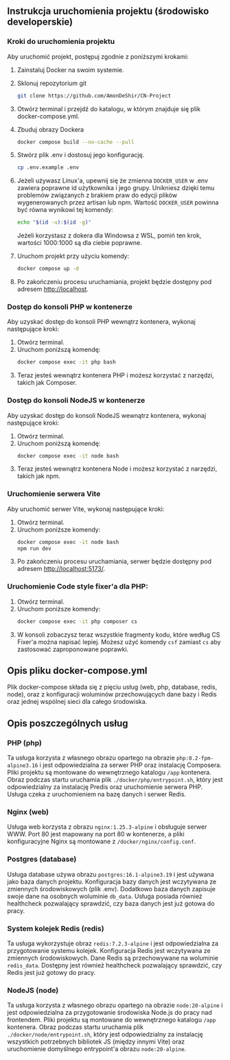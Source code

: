 ## Instrukcja uruchomienia projektu (środowisko developerskie)

### Kroki do uruchomienia projektu
Aby uruchomić projekt, postępuj zgodnie z poniższymi krokami:

1. Zainstaluj Docker na swoim systemie.
2. Sklonuj repozytorium git
    ```bash
    git clone https://github.com/AmonDeShir/CN-Project
    ```
3. Otwórz terminal i przejdź do katalogu, w którym znajduje się plik docker-compose.yml.
4. Zbuduj obrazy Dockera
    ```bash
    docker compose build --no-cache --pull   
    ```
5. Stwórz plik .env i dostosuj jego konfigurację.
    ```bash
    cp .env.example .env
    ```
6. Jeżeli używasz Linux'a, upewnij się że zmienna `DOCKER_USER` w .env zawiera poprawne id użytkownika i jego grupy. Unikniesz dzięki temu problemów związanych z brakiem praw do edycji plików wygenerowanych przez artisan lub npm. Wartość `DOCKER_USER` powinna być równa wynikowi tej komendy:
    ```bash
    echo "$(id -u):$(id -g)"
    ```
    Jeżeli korzystasz z dokera dla Windowsa z WSL, pomiń ten krok, wartości 1000:1000 są dla ciebie poprawne.

7. Uruchom projekt przy użyciu komendy:
    ```bash
    docker compose up -d
    ```
8. Po zakończeniu procesu uruchamiania, projekt będzie dostępny pod adresem [http://localhost](http://localhost).

### Dostęp do konsoli PHP w kontenerze
Aby uzyskać dostęp do konsoli PHP wewnątrz kontenera, wykonaj następujące kroki:

1. Otwórz terminal.
2. Uruchom poniższą komendę:
    ```bash
    docker compose exec -it php bash
    ```
3. Teraz jesteś wewnątrz kontenera PHP i możesz korzystać z narzędzi, takich jak Composer.

### Dostęp do konsoli NodeJS w kontenerze
Aby uzyskać dostęp do konsoli NodeJS wewnątrz kontenera, wykonaj następujące kroki:

1. Otwórz terminal.
2. Uruchom poniższą komendę:
    ```bash
    docker compose exec -it node bash
    ```
3. Teraz jesteś wewnątrz kontenera Node i możesz korzystać z narzędzi, takich jak npm.

### Uruchomienie serwera Vite
Aby uruchomić serwer Vite, wykonaj następujące kroki:

1. Otwórz terminal.
2. Uruchom poniższe komendy:
    ```bash
    docker compose exec -it node bash
    npm run dev
    ```
3. Po zakończeniu procesu uruchamiania, serwer będzie dostępny pod adresem [http://localhost:5173/](http://localhost:5173/).

### Uruchomienie Code style fixer'a dla PHP:
1. Otwórz terminal.
2. Uruchom poniższe komendy:
    ```bash
    docker compose exec -it php composer cs
    ```
3. W konsoli zobaczysz teraz wszystkie fragmenty kodu, które według CS Fixer'a można napisać lepiej. Możesz użyć komendy `csf` zamiast `cs` aby zastosować zaproponowane poprawki.

## Opis pliku docker-compose.yml
Plik docker-compose składa się z pięciu usług (web, php, database, redis, node), oraz z konfiguracji woluminów przechowujących dane bazy i Redis oraz jednej wspólnej sieci dla całego środowiska.

## Opis poszczególnych usług
### PHP (php)
Ta usługa korzysta z własnego obrazu opartego na obrazie `php:8.2-fpm-alpine3.16` i jest odpowiedzialna za serwer PHP oraz instalację Composera. Pliki projektu są montowane do wewnętrznego katalogu `/app` kontenera. Obraz podczas startu uruchamia plik `./docker/php/entrypoint.sh`, który jest odpowiedzialny za instalację Predis oraz uruchomienie serwera PHP. Usługa czeka z uruchomieniem na bazę danych i serwer Redis.

### Nginx (web)
Usługa web korzysta z obrazu `nginx:1.25.3-alpine` i obsługuje serwer WWW. Port 80 jest mapowany na port 80 w kontenerze, a pliki konfiguracyjne Nginx są montowane z `/docker/nginx/config.conf`.

### Postgres (database)
Usługa database używa obrazu `postgres:16.1-alpine3.19` i jest używana jako baza danych projektu. Konfiguracja bazy danych jest wczytywana ze zmiennych środowiskowych (plik .env). Dodatkowo baza danych zapisuje swoje dane na osobnych woluminie `db_data`. Usługa posiada również healthcheck pozwalający sprawdzić, czy baza danych jest już gotowa do pracy.

### System kolejek Redis (redis)
Ta usługa wykorzystuje obraz `redis:7.2.3-alpine` i jest odpowiedzialna za przygotowanie systemu kolejek. Konfiguracja Redis jest wczytywana ze zmiennych środowiskowych. Dane Redis są przechowywane na woluminie `redis_data`. Dostępny jest również healthcheck pozwalający sprawdzić, czy Redis jest już gotowy do pracy.

### NodeJS (node)
Ta usługa korzysta z własnego obrazu opartego na obrazie `node:20-alpine` i jest odpowiedzialna za przygotowanie środowiska Node.js do pracy nad frontendem. Pliki projektu są montowane do wewnętrznego katalogu `/app` kontenera. Obraz podczas startu uruchamia plik `./docker/node/entrypoint.sh`, który jest odpowiedzialny za instalację wszystkich potrzebnych bibliotek JS (między innymi Vite) oraz uruchomienie domyślnego entrypoint'a obrazu `node:20-alpine`.
